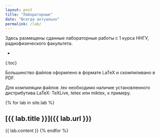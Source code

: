 ```yaml
---
layout: post
title: "Лабораторные"
date: "Всегда актуально"
permalink: /lab/
---
```


Здесь размещены сданные лабораторные работы с 1 курса ННГУ, радиофизического факультета. 

* 
{:toc}

Большинство файлов оформлено в формате LaTeX и скомпиливано в PDF.

Для компиляции файлов .tex необходимо наличие установленного дистрибутива LaTeX: TeXLive, tetex или miktex, к примеру. 

{% for lab in site.lab %}
<!-- <header>
    <h1>
        <a style="color: #222" href="{{ lab.url }}">{{ lab.title }}</a>
    </h1>
</header> -->

## [{{ lab.title }}]({{ lab.url }})

<!-- <h2><a href="{{ lab.url }}">{{ lab.title }}</a></h2> -->
{{ lab.content }}
{% endfor %}